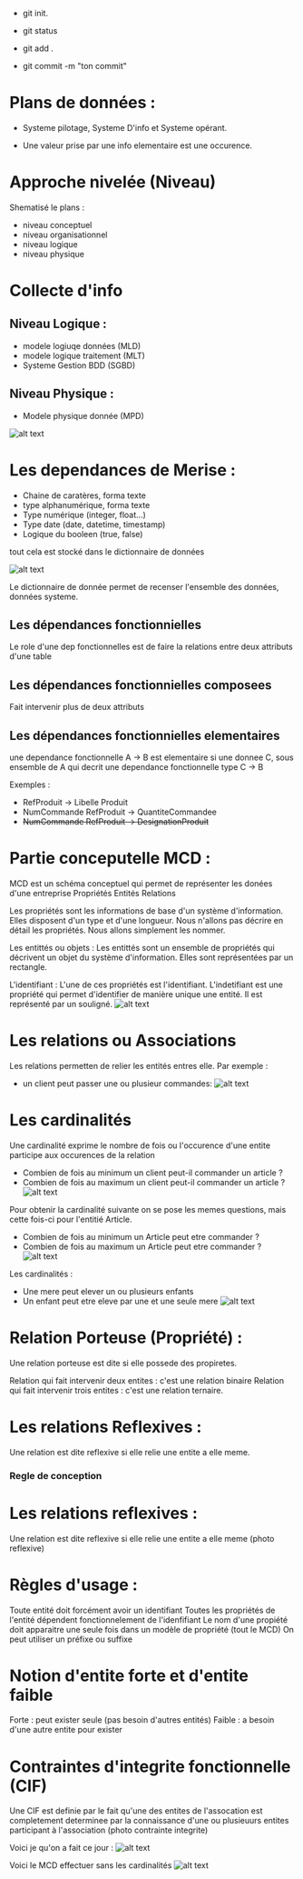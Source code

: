  - git init.

- git status

- git add .

- git commit -m "ton commit"

# Plans de données :
- Systeme pilotage, Systeme D'info et Systeme opérant.

- Une valeur prise par une info elementaire est une occurence.

# Approche nivelée (Niveau)

Shematisé le plans : 
- niveau conceptuel
- niveau organisationnel 
- niveau logique
- niveau physique

# Collecte d'info 

## Niveau Logique : 
- modele logiuqe données (MLD) 
- modele logique traitement (MLT)
- Systeme Gestion BDD (SGBD)

## Niveau Physique : 
- Modele physique donnée (MPD)


![alt text](image.png)

# Les dependances de Merise : 

- Chaine de caratères, forma texte
- type alphanumérique, forma texte
- Type numérique (integer, float...)
- Type date (date, datetime, timestamp)
- Logique du booleen (true, false)

tout cela est stocké dans le dictionnaire de données 

![alt text](image-1.png)

Le dictionnaire de donnée permet de recenser l'ensemble des données, données systeme.

## Les dépendances fonctionnielles 

Le role d'une dep fonctionnelles est de faire la relations entre deux attributs d'une table

## Les dépendances fonctionnielles composees 
 Fait intervenir plus de deux attributs

 ## Les dépendances fonctionnielles elementaires
 une dependance fonctionnelle A -> B est elementaire si une donnee C, sous ensemble de A qui decrit une dependance fonctionnelle type C -> B 

 Exemples : 
 - RefProduit -> Libelle Produit
 - NumCommande RefProduit -> QuantiteCommandee
 - ~~NumCommande RefProduit -> DesignationProduit~~ 

# Partie conceputelle MCD :
 
MCD est un schéma conceptuel qui permet de représenter les donées d'une entreprise
Propriétés
Entités
Relations
 
Les propriétés sont les informations de base d'un système d'information. Elles disposent d'un type et d'une longueur. Nous n'allons pas décrire en détail les propriétés. Nous allons simplement les nommer.
 
Les entittés ou objets :
Les entittés sont un ensemble de propriétés qui décrivent un objet du système d'information. Elles sont représentées par un rectangle.
 
L'identifiant :
L'une de ces propriétés est l'identifiant. L'indetifiant est une propriété qui permet d'identifier de manière unique une entité. Il est représenté par un souligné.
![alt text](image-3.png)

# Les relations ou Associations

Les relations permetten de relier les entités entres elle. Par exemple : 
- un client peut passer une ou plusieur commandes: 
![alt text](image-2.png)

# Les cardinalités 
Une cardinalité exprime le nombre de fois ou l'occurence d'une entite participe aux occurences de la relation
 - Combien de fois au minimum un client peut-il commander un article ? 
 - Combien de fois au maximum un client peut-il commander un article ? 
 ![alt text](image4.png)

 Pour obtenir la cardinalité suivante on se pose les memes questions, mais cette fois-ci pour l'entitié Article.
 - Combien de fois au minimum un Article peut etre commander ?
 - Combien de fois au maximum un Article peut etre commander ?
![alt text](image4.png)

Les cardinalités : 

- Une mere peut elever un ou plusieurs enfants
- Un enfant peut etre eleve par une et une seule mere 
![alt text](image6.png)

# Relation Porteuse (Propriété) : 
Une relation porteuse est dite si elle possede des propiretes.


Relation qui fait intervenir deux entites : c'est une relation binaire
Relation qui fait intervenir trois entites : c'est une relation ternaire.

# Les relations Reflexives :
Une relation est dite reflexive si elle relie une entite a elle meme.

### Regle de conception
 # Les relations reflexives :
 
Une relation est dite reflexive si elle relie une entite a elle meme
(photo reflexive)
 
 
# Règles d'usage :
 
Toute entité doit forcément avoir un identifiant
Toutes les propriétés de l'entité dépendent fonctionnelement de l'idenfifiant
Le nom d'une propiété doit apparaitre une seule fois dans un modèle de propriété (tout le MCD)
On peut utiliser un préfixe ou suffixe
 
 
# Notion d'entite forte et d'entite faible
 
Forte : peut exister seule (pas besoin d'autres entités)
Faible : a besoin d'une autre entite pour exister
 
 
# Contraintes d'integrite fonctionnelle (CIF)
 
Une CIF est definie par le fait qu'une des entites de l'assocation est completement determinee par la connaissance d'une ou plusieuurs entites participant à l'association
(photo contrainte integrite)

Voici je qu'on a fait ce jour : 
![alt text](image-4.png)

Voici le MCD effectuer sans les cardinalités
![alt text](image-5.png)    